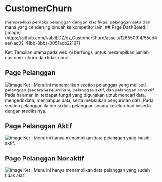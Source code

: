 # CustomerChurn
<p> memprediksi perilaku pelanggan dengan klasifikasi pelanggan setia dan mana yang cenderung pindah ke kompetitor lain.
## Page DashBoard
![image](https://github.com/NabilLDZ/ds_CustomerChurn/assets/126550914/55ed4aef-ac09-41bb-8bba-0051acb22197)

Ket: Tampilan utama pada web ini berfungsi untuk menampilkan jumlah customer churn dan tidak churn.

## Page Pelanggan
![image](https://github.com/NabilLDZ/ds_CustomerChurn/assets/126550914/7f9f6bf8-37a6-4508-a78c-c4e9927eb7a8)
Ket : Menu ini menampilkan section pelanggan yang meliputi pelanggan (secara keseluruhan), pelanggan aktif, dan pelanggan nonaktif. Pada halaman ini terdapat fungsi yang digunakan utnuk mencari data, mengedit data, mengahpus data, serta melakukan pengurutan data. Pada section pelanggan itu berisi data pelanggan secara keseluruhan beserta dengan prediksinya. 

## Page Pelanggan Aktif
![image](https://github.com/NabilLDZ/ds_CustomerChurn/assets/126550914/43043dbb-4c1c-4e8a-96ad-e00dc317815d)
Ket : Menu ini hanya menampilkan data pelanggan yang masih aktif.

## Page Pelanggan Nonaktif
![image](https://github.com/NabilLDZ/ds_CustomerChurn/assets/126550914/c6d4a7e3-1e9e-449e-b9d6-d73a3ce28423)
Ket : Menu ini hanya menampilkan data pelanggan yang sudah tidak aktif.

